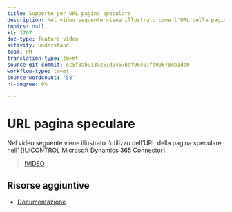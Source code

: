 ```yaml
---
title: Supporto per URL pagina speculare
description: Nel video seguente viene illustrato come l'URL della pagina mirror viene utilizzato nel connettore Adobe Campaign Standard (ACS) Microsoft Dynamics 365.
topics: null
kt: 3767
doc-type: feature video
activity: understand
team: PM
translation-type: tm+mt
source-git-commit: ec5f3ab9130251d9467bdf96c07fd09870eb1db0
workflow-type: tm+mt
source-wordcount: '58'
ht-degree: 0%

---
```



# URL pagina speculare

Nel video seguente viene illustrato l’utilizzo dell’URL della pagina speculare nell’ [!UICONTROL Microsoft Dynamics 365 Connector].

>[!VIDEO](https://video.tv.adobe.com/v/29253?quality=12)

## Risorse aggiuntive

* [Documentazione](https://docs.adobe.com/content/help/en/campaign-standard/using/integrating-with-adobe-cloud/campaign-and-microsoft-dynamics-365/working-with-campaign-standard-and-ms-dynamics/working-with-campaign-standard-and-microsoft-dynamics-365.htmll)
